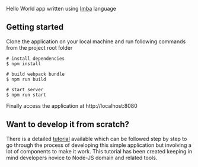 Hello World app written using [Imba](http://imba.io/) language

## Getting started

Clone the application on your local machine and run following commands from the project root folder

```
# install dependencies
$ npm install

# build webpack bundle
$ npm run build

# start server
$ npm run start
```

Finally access the application at http://localhost:8080

## Want to develop it from scratch?

There is a detailed [tutorial](./tutorial_readme.md) available which can be followed step by step to go through the process of
developing this simple application but involving a lot of components to make it work. This tutorial has been created keeping in mind
developers novice to Node-JS domain and related tools.
